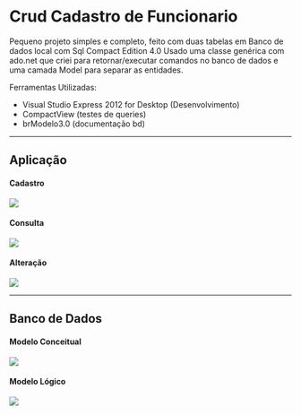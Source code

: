 Crud Cadastro de Funcionario
============================

Pequeno projeto simples e completo, feito com duas tabelas em Banco de dados local com Sql Compact Edition 4.0
Usado uma classe genérica com ado.net que criei para retornar/executar comandos no banco de dados e uma camada Model para separar as entidades.
 
Ferramentas Utilizadas:
* Visual Studio Express 2012 for Desktop (Desenvolvimento)
* CompactView (testes de queries)
* brModelo3.0 (documentação bd)
--------------------------------
## Aplicação

#### Cadastro
![](/Documentação%20Banco/cadastro.png)

#### Consulta
![](/Documentação%20Banco/consulta.png)

#### Alteração
![](/Documentação%20Banco/alteracao.png)

--------------------------------
## Banco de Dados

#### Modelo Conceitual 
![](/Documentação%20Banco/bancoModeloConceitual.jpg)

#### Modelo Lógico 
![](/Documentação%20Banco/bancoModeloLogico.jpg)
